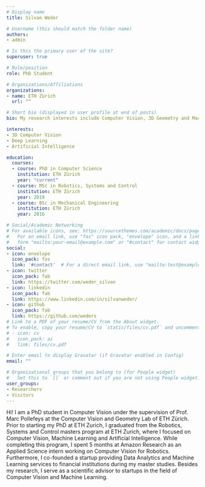 ```yaml
---
# Display name
title: Silvan Weder

# Username (this should match the folder name)
authors:
- admin

# Is this the primary user of the site?
superuser: true

# Role/position
role: PhD Student

# Organizations/Affiliations
organizations:
- name: ETH Zürich
  url: ""

# Short bio (displayed in user profile at end of posts)
bio: My research interests include Computer Vision, 3D Geometry and Machine Learning

interests:
- 3D Computer Vision
- Deep Learning
- Artificial Intelligence

education:
  courses:
  - course: PhD in Computer Science
    institution: ETH Zürich
    year: "current"
  - course: MSc in Robotics, Systems and Control
    institution: ETH Zürich
    year: 2019
  - course: BSc in Mechanical Engineering
    institution: ETH Zürich
    year: 2016

# Social/Academic Networking
# For available icons, see: https://sourcethemes.com/academic/docs/page-builder/#icons
#   For an email link, use "fas" icon pack, "envelope" icon, and a link in the
#   form "mailto:your-email@example.com" or "#contact" for contact widget.
social:
- icon: envelope
  icon_pack: fas
  link: '#contact'  # For a direct email link, use "mailto:test@example.org".
- icon: twitter
  icon_pack: fab
  link: https://twitter.com/weder_silvan
- icon: linkedin
  icon_pack: fab
  link: https://www.linkedin.com/in/silvanweder/
- icon: github
  icon_pack: fab
  link: https://github.com/weders
# Link to a PDF of your resume/CV from the About widget.
# To enable, copy your resume/CV to `static/files/cv.pdf` and uncomment the lines below.
# - icon: cv
#   icon_pack: ai
#   link: files/cv.pdf

# Enter email to display Gravatar (if Gravatar enabled in Config)
email: ""

# Organizational groups that you belong to (for People widget)
#   Set this to `[]` or comment out if you are not using People widget.
user_groups:
- Researchers
- Visitors
---
```


Hi! I am a PhD student in Computer Vision under the supervision of Prof. Marc Pollefeys at the Computer Vision and Geometry Lab of ETH Zürich. Prior to starting my PhD at ETH Zurich, I graduated from the Robotics, Systems and Control masters program at ETH Zurich, where I focused on Computer Vision, Machine Learning and Artificial Intelligence. While completing this program, I spent 5 months at Amazon Research as an Applied Science intern working on Computer Vision for Robotics. Furthermore, I co-founded a startup providing Data Analytics and Machine Learning services to financial institutions during my master studies. Besides my research, I serve as a scientific advisor to startups in the field of Computer Vision and Machine Learning.
